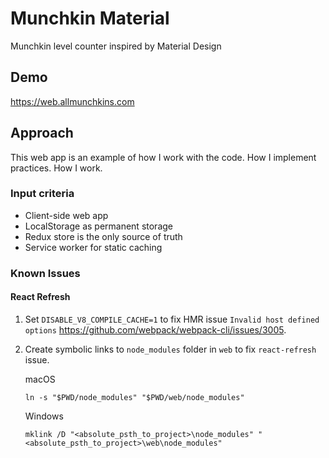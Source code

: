 # Munchkin Material

Munchkin level counter inspired by Material Design

## Demo

https://web.allmunchkins.com

## Approach

This web app is an example of how I work with the code. How I implement practices.
How I work.

### Input criteria

- Client-side web app
- LocalStorage as permanent storage
- Redux store is the only source of truth
- Service worker for static caching

### Known Issues

#### React Refresh

1.  Set `DISABLE_V8_COMPILE_CACHE=1` to fix HMR issue `Invalid host defined options` https://github.com/webpack/webpack-cli/issues/3005.

2.  Create symbolic links to `node_modules` folder in `web` to fix `react-refresh` issue.

    macOS

    ```shell
    ln -s "$PWD/node_modules" "$PWD/web/node_modules"
    ```

    Windows

    ```shell
    mklink /D "<absolute_psth_to_project>\node_modules" "<absolute_psth_to_project>\web\node_modules"
    ```
